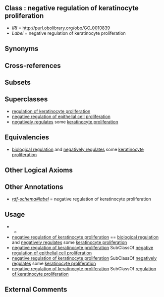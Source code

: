 
## Class : negative regulation of keratinocyte proliferation

 * *IRI* = http://purl.obolibrary.org/obo/GO_0010839
 * *Label* = negative regulation of keratinocyte proliferation

## Synonyms


## Cross-references


## Subsets


## Superclasses

 * [regulation of keratinocyte proliferation](../../GO/37/GO_0010837.md)
 * [negative regulation of epithelial cell proliferation](../../GO/80/GO_0050680.md)
 * [negatively regulates](../../RO/12/RO_0002212.md) some [keratinocyte proliferation](../../GO/16/GO_0043616.md)

## Equivalencies

 * [biological regulation](../../GO/07/GO_0065007.md) and [negatively regulates](../../RO/12/RO_0002212.md) some [keratinocyte proliferation](../../GO/16/GO_0043616.md)

## Other Logical Axioms


## Other Annotations

 * *[rdf-schema#label](../../el/rdf-schema#label.md)* = negative regulation of keratinocyte proliferation

## Usage

 * -
 * [negative regulation of keratinocyte proliferation](../../GO/39/GO_0010839.md) == [biological regulation](../../GO/07/GO_0065007.md) and [negatively regulates](../../RO/12/RO_0002212.md) some [keratinocyte proliferation](../../GO/16/GO_0043616.md)
 * [negative regulation of keratinocyte proliferation](../../GO/39/GO_0010839.md) SubClassOf [negative regulation of epithelial cell proliferation](../../GO/80/GO_0050680.md)
 * [negative regulation of keratinocyte proliferation](../../GO/39/GO_0010839.md) SubClassOf [negatively regulates](../../RO/12/RO_0002212.md) some [keratinocyte proliferation](../../GO/16/GO_0043616.md)
 * [negative regulation of keratinocyte proliferation](../../GO/39/GO_0010839.md) SubClassOf [regulation of keratinocyte proliferation](../../GO/37/GO_0010837.md)

## External Comments

